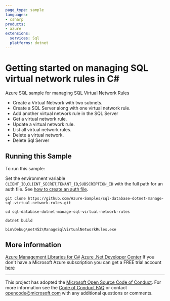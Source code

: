 ```yaml
---
page_type: sample
languages:
- csharp
products:
- azure
extensions:
  services: Sql
  platforms: dotnet
---
```


# Getting started on managing SQL virtual network rules in C# #

 Azure SQL sample for managing SQL Virtual Network Rules
  - Create a Virtual Network with two subnets.
  - Create a SQL Server along with one virtual network rule.
  - Add another virtual network rule in the SQL Server
  - Get a virtual network rule.
  - Update a virtual network rule.
  - List all virtual network rules.
  - Delete a virtual network.
  - Delete Sql Server


## Running this Sample ##

To run this sample:

Set the environment variable `CLIENT_ID`,`CLIENT_SECRET`,`TENANT_ID`,`SUBSCRIPTION_ID` with the full path for an auth file. See [how to create an auth file](https://github.com/Azure/azure-libraries-for-net/blob/master/AUTH.md).

    git clone https://github.com/Azure-Samples/sql-database-dotnet-manage-sql-virtual-network-rules.git

    cd sql-database-dotnet-manage-sql-virtual-network-rules

    dotnet build

    bin\Debug\net452\ManageSqlVirtualNetworkRules.exe

## More information ##

[Azure Management Libraries for C#](https://github.com/Azure/azure-sdk-for-net/)
[Azure .Net Developer Center](https://azure.microsoft.com/en-us/develop/net/)
If you don't have a Microsoft Azure subscription you can get a FREE trial account [here](http://go.microsoft.com/fwlink/?LinkId=330212)

---

This project has adopted the [Microsoft Open Source Code of Conduct](https://opensource.microsoft.com/codeofconduct/). For more information see the [Code of Conduct FAQ](https://opensource.microsoft.com/codeofconduct/faq/) or contact [opencode@microsoft.com](mailto:opencode@microsoft.com) with any additional questions or comments.